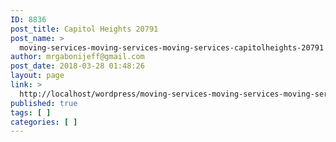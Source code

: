```yaml
---
ID: 8836
post_title: Capitol Heights 20791
post_name: >
  moving-services-moving-services-moving-services-capitolheights-20791
author: mrgabonijeff@gmail.com
post_date: 2018-03-28 01:48:26
layout: page
link: >
  http://localhost/wordpress/moving-services-moving-services-moving-services-capitolheights-20791/
published: true
tags: [ ]
categories: [ ]
---
```

